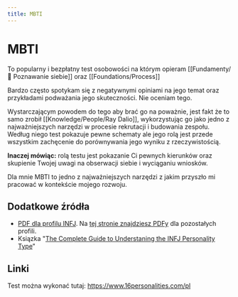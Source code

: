 ```yaml
---
title: MBTI
--- 
```


# MBTI
To popularny i bezpłatny test osobowości na którym opieram [[Fundamenty/💛 Poznawanie siebie]] oraz [[Foundations/Process]]

Bardzo często spotykam się z negatywnymi opiniami na jego temat oraz przykładami podważania jego skuteczności. Nie oceniam tego.

Wystarczającym powodem do tego aby brać go na poważnie, jest fakt że to samo zrobił [[Knowledge/People/Ray Dalio]], wykorzystując go jako jedno z najważniejszych narzędzi w procesie rekrutacji i budowania zespołu. Według niego test pokazuje pewne schematy ale jego rolą jest przede wszystkim zachęcenie do porównywania jego wyniku z rzeczywistością.

**Inaczej mówiąc:** rolą testu jest pokazanie Ci pewnych kierunków oraz skupienie Twojej uwagi na obserwacji siebie i wyciąganiu wniosków.

Dla mnie MBTI to jedno z najważniejszych narzędzi z jakim przyszło mi pracować w kontekście mojego rozwoju.

## Dodatkowe źródła
- [PDF dla profilu INFJ](https://idigitalcitizen.files.wordpress.com/2011/02/infj-profile-counselor-protector-pdf2.pdf). Na [tej stronie znajdziesz PDFy](https://digitalcitizen.ca/personality-assessment/) dla pozostałych profili.
- Ksiązka "[The Complete Guide to Understaning the INFJ Personality Type](https://www.goodreads.com/book/show/46252131-the-complete-guide-to-understanding-the-infj-personality-type)"

## Linki
Test można wykonać tutaj: 
https://www.16personalities.com/pl